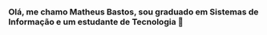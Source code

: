 ### Olá, me chamo Matheus Bastos, sou graduado em Sistemas de Informação e um estudante de Tecnologia 👋

<!--
**matheusmonteirob/matheusmonteirob** is a ✨ _special_ ✨ repository because its `README.md` (this file) appears on your GitHub profile.

Here are some ideas to get you started:

- 🔭 Atualmente trabalho com Eletroeleônica.
- 🌱 Estudando HTML, CSS, JavaScript, front-end e back-end e Arduino.
- 📫 Contate-me no email: matheusmonteiro.b_dev@hotmail.com
-->
